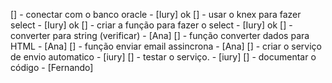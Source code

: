[] - conectar com o banco oracle - [Iury] ok 
[] - usar o knex para fazer select - [Iury] ok 
[] - criar a função para fazer o select - [Iury] ok 
[] - converter para string (verificar) - [Ana]
[] - função converter dados para HTML - [Ana]
[] - função enviar email assincrona - [Ana]
[] - criar o serviço de envio automatico - [iury]
[] - testar o serviço. - [iury]
[] - documentar o código - [Fernando]
